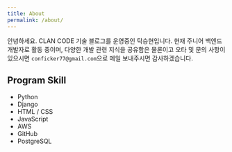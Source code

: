 ```yaml
---
title: About
permalink: /about/
---
```


안녕하세요. CLAN CODE 기술 블로그를 운영중인 탁승현입니다.
현재 주니어 백엔드 개발자로 활동 중이며, 
다양한 개발 관련 지식을 공유함은 물론이고 오타 및 문의 사항이 있으시면
`conficker77@gmail.com`으로 메일 보내주시면 감사하겠습니다.

## Program Skill

- Python
- Django
- HTML / CSS
- JavaScript
- AWS
- GitHub
- PostgreSQL
